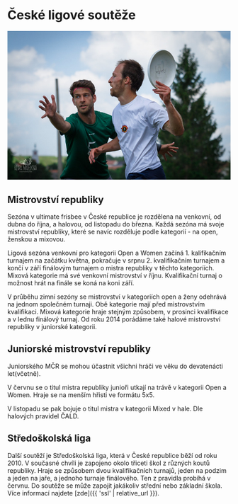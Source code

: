 # České ligové soutěže

![](assets/img/pages/ligove_souteze_1.jpg)

## Mistrovství republiky

Sezóna v ultimate frisbee v České republice je rozdělena na venkovní, od dubna do října, a halovou, od listopadu do března. Každá sezóna má svoje mistrovství republiky, které se navíc rozděluje podle kategorií - na open, ženskou a mixovou.

Ligová sezóna venkovní pro kategorii Open a Women začíná 1. kalifikačním turnajem na začátku května, pokračuje v srpnu 2. kvalifikačním turnajem a končí v září finálovým turnajem o mistra republiky v těchto kategoríích. Mixová kategorie má své venkovní mistrovství v říjnu. Kvalifikační turnaj o možnost hrát na finále se koná na koni září. 

V průběhu zimní sezóny se mistrovství v kategoriích open a ženy odehrává na jednom společném turnaji. Obě kategorie mají před mistrovstvím kvalifikaci. Mixová kategorie hraje stejným způsobem, v prosinci kvalifikace a v lednu finálový turnaj. Od roku 2014 porádáme také halové mistrovství republiky v juniorské kategorii.

## Juniorské mistrovství republiky

Juniorského MČR se mohou účastnit všichni hráči ve věku do devatenácti let(včetně). 

V červnu se o titul mistra republiky junioři utkají na trávě v kategorii Open a Women. Hraje se na menším hřisti ve formátu 5x5. 

V listopadu se pak bojuje o titul mistra v kategorii Mixed v hale. Dle halových pravidel ČALD. 

## Středoškolská liga

Další soutěží je Středoškolská liga, která v České republice běží od roku 2010. V současné chvíli je zapojeno okolo třiceti škol z různých koutů republiky. Hraje se způsobem dvou kvalifikačních turnajů, jeden na podzim a jeden na jaře, a jednoho turnaje finálového. Ten z pravidla probíhá v červnu. Do soutěže se může zapojit jakákoliv střední nebo základní škola. Více informací najdete [zde]({{ 'ssl' | relative_url }}).
